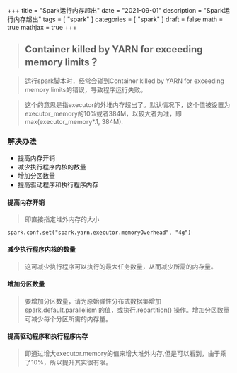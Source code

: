 +++
title = "Spark运行内存超出"
date = "2021-09-01"
description = "Spark运行内存超出"
tags = [
  "spark"
]
categories = [
  "spark"
]
draft = false
math = true
mathjax = true
+++

> ## Container killed by YARN for exceeding memory limits？

> 运行spark脚本时，经常会碰到Container killed by YARN for exceeding memory limits的错误，导致程序运行失败。

> 这个的意思是指executor的外堆内存超出了。默认情况下，这个值被设置为executor_memory的10%或者384M，以较大者为准，即max(executor_memory*.1, 384M). 

### 解决办法
- 提高内存开销
- 减少执行程序内核的数量
- 增加分区数量
- 提高驱动程序和执行程序内存


#### 提高内存开销
> 即直接指定堆外内存的大小
```
spark.conf.set("spark.yarn.executor.memoryOverhead", "4g")
```

#### 减少执行程序内核的数量

> 这可减少执行程序可以执行的最大任务数量，从而减少所需的内存量。


#### 增加分区数量
> 要增加分区数量，请为原始弹性分布式数据集增加 spark.default.parallelism 的值，或执行.repartition() 操作。增加分区数量可减少每个分区所需的内存量。

#### 提高驱动程序和执行程序内存
> 即通过增大executor.memory的值来增大堆外内存,但是可以看到，由于乘了10%，所以提升其实很有限。







